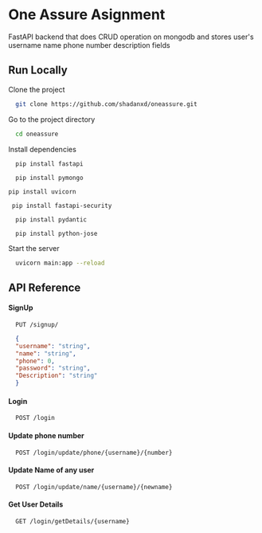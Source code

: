 
# One Assure Asignment 

FastAPI backend that does CRUD operation on mongodb and stores user's username name phone number description fields



## Run Locally

Clone the project

```bash
  git clone https://github.com/shadanxd/oneassure.git
```

Go to the project directory

```bash
  cd oneassure
```

Install dependencies

```pip
  pip install fastapi
```
```pip
  pip install pymongo
  ```
  ```pip
  pip install uvicorn
 ```
 ```pip
  pip install fastapi-security
```
```pip
  pip install pydantic
```
```pip
  pip install python-jose
```

Start the server

```bash
  uvicorn main:app --reload
```


## API Reference

#### SignUp

```http
  PUT /signup/
```
```JSON
  {
  "username": "string",
  "name": "string",
  "phone": 0,
  "password": "string",
  "Description": "string"
  }
```


#### Login

```http
  POST /login
```

#### Update phone number

```http
  POST /login/update/phone/{username}/{number}
```

#### Update Name of any user

```http
  POST /login/update/name/{username}/{newname}
```

#### Get User Details

```http
  GET /login/getDetails/{username}
```


